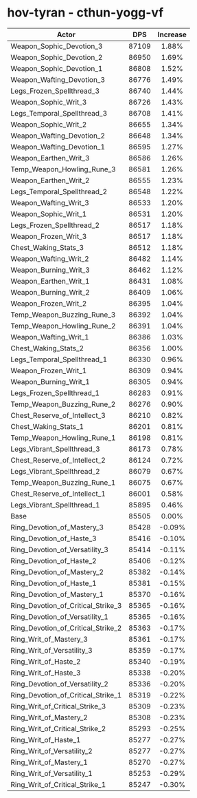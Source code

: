 # hov-tyran - cthun-yogg-vf
| Actor | DPS | Increase |
|---|:---:|:---:|
|Weapon_Sophic_Devotion_3|87109|1.88%|
|Weapon_Sophic_Devotion_2|86950|1.69%|
|Weapon_Sophic_Devotion_1|86808|1.52%|
|Weapon_Wafting_Devotion_3|86776|1.49%|
|Legs_Frozen_Spellthread_3|86740|1.44%|
|Weapon_Sophic_Writ_3|86726|1.43%|
|Legs_Temporal_Spellthread_3|86708|1.41%|
|Weapon_Sophic_Writ_2|86655|1.34%|
|Weapon_Wafting_Devotion_2|86648|1.34%|
|Weapon_Wafting_Devotion_1|86595|1.27%|
|Weapon_Earthen_Writ_3|86586|1.26%|
|Temp_Weapon_Howling_Rune_3|86581|1.26%|
|Weapon_Earthen_Writ_2|86555|1.23%|
|Legs_Temporal_Spellthread_2|86548|1.22%|
|Weapon_Wafting_Writ_3|86533|1.20%|
|Weapon_Sophic_Writ_1|86531|1.20%|
|Legs_Frozen_Spellthread_2|86517|1.18%|
|Weapon_Frozen_Writ_3|86517|1.18%|
|Chest_Waking_Stats_3|86512|1.18%|
|Weapon_Wafting_Writ_2|86482|1.14%|
|Weapon_Burning_Writ_3|86462|1.12%|
|Weapon_Earthen_Writ_1|86431|1.08%|
|Weapon_Burning_Writ_2|86409|1.06%|
|Weapon_Frozen_Writ_2|86395|1.04%|
|Temp_Weapon_Buzzing_Rune_3|86392|1.04%|
|Temp_Weapon_Howling_Rune_2|86391|1.04%|
|Weapon_Wafting_Writ_1|86386|1.03%|
|Chest_Waking_Stats_2|86356|1.00%|
|Legs_Temporal_Spellthread_1|86330|0.96%|
|Weapon_Frozen_Writ_1|86309|0.94%|
|Weapon_Burning_Writ_1|86305|0.94%|
|Legs_Frozen_Spellthread_1|86283|0.91%|
|Temp_Weapon_Buzzing_Rune_2|86276|0.90%|
|Chest_Reserve_of_Intellect_3|86210|0.82%|
|Chest_Waking_Stats_1|86201|0.81%|
|Temp_Weapon_Howling_Rune_1|86198|0.81%|
|Legs_Vibrant_Spellthread_3|86173|0.78%|
|Chest_Reserve_of_Intellect_2|86124|0.72%|
|Legs_Vibrant_Spellthread_2|86079|0.67%|
|Temp_Weapon_Buzzing_Rune_1|86075|0.67%|
|Chest_Reserve_of_Intellect_1|86001|0.58%|
|Legs_Vibrant_Spellthread_1|85895|0.46%|
|Base|85505|0.00%|
|Ring_Devotion_of_Mastery_3|85428|-0.09%|
|Ring_Devotion_of_Haste_3|85416|-0.10%|
|Ring_Devotion_of_Versatility_3|85414|-0.11%|
|Ring_Devotion_of_Haste_2|85406|-0.12%|
|Ring_Devotion_of_Mastery_2|85382|-0.14%|
|Ring_Devotion_of_Haste_1|85381|-0.15%|
|Ring_Devotion_of_Mastery_1|85370|-0.16%|
|Ring_Devotion_of_Critical_Strike_3|85365|-0.16%|
|Ring_Devotion_of_Versatility_1|85365|-0.16%|
|Ring_Devotion_of_Critical_Strike_2|85363|-0.17%|
|Ring_Writ_of_Mastery_3|85361|-0.17%|
|Ring_Writ_of_Versatility_3|85359|-0.17%|
|Ring_Writ_of_Haste_2|85340|-0.19%|
|Ring_Writ_of_Haste_3|85338|-0.20%|
|Ring_Devotion_of_Versatility_2|85336|-0.20%|
|Ring_Devotion_of_Critical_Strike_1|85319|-0.22%|
|Ring_Writ_of_Critical_Strike_3|85309|-0.23%|
|Ring_Writ_of_Mastery_2|85308|-0.23%|
|Ring_Writ_of_Critical_Strike_2|85293|-0.25%|
|Ring_Writ_of_Haste_1|85277|-0.27%|
|Ring_Writ_of_Versatility_2|85277|-0.27%|
|Ring_Writ_of_Mastery_1|85270|-0.27%|
|Ring_Writ_of_Versatility_1|85253|-0.29%|
|Ring_Writ_of_Critical_Strike_1|85247|-0.30%|
